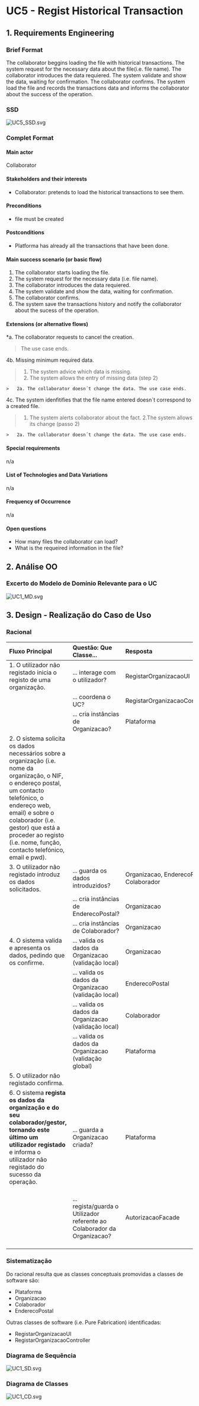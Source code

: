 # UC5 - Regist Historical Transaction

## 1. Requirements Engineering

### Brief Format

The collaborator beggins loading the file with historical transactions. The system request for the necessary data about the file(i.e. file name). The collaborator introduces the data requiered. The system validate and show the data, waiting for confirmation. The collaborator confirms. The system load the file and records the transactions data and informs the collaborator about the success of the operation.

### SSD
![UC5_SSD.svg](UC5_SSD.svg)


### Complet Format

#### Main actor

Collaborator

#### Stakeholders and their interests
* Collaborator: pretends to load the historical transactions to see them.

#### Preconditions
* file must be created

#### Postconditions
* Platforma has already all the transactions that have been done.

#### Main success scenario (or basic flow)

1. The collaborator starts loading the file.
2. The system request for the necessary data (i.e. file name). 
3. The collaborator introduces the data requiered.
4. The system validate and show the data, waiting for confirmation.
5. The collaborator confirms. 
6. The system save the transactions history and notify the collaborator about the sucess of the operation.

#### Extensions (or alternative flows)

*a. The collaborator requests to cancel the creation.

> The use case ends.
	
4b. Missing minimum required data.
>	1. The system advice which data is missing.
>	2. The system allows the entry of missing data (step 2)
>
	>	2a. The collaborator doesn´t change the data. The use case ends.

4c. The system idenfitifies that the file name entered doesn´t correspond to a created file.
>	1. The system alerts collaborator about the fact.
>	2.The system allows its change (passo 2)
>
	>	2a. The collaborator doesn´t change the data. The use case ends.


#### Special requirements
n/a

#### List of Technologies and Data Variations
n/a

#### Frequency of Occurrence
n/a

#### Open questions

* How many files the collaborator can load?
* What is the requeired information in the file?


## 2. Análise OO

### Excerto do Modelo de Domínio Relevante para o UC

![UC1_MD.svg](UC1_MD.svg)


## 3. Design - Realização do Caso de Uso

### Racional

| Fluxo Principal | Questão: Que Classe... | Resposta  | Justificação  |
|:--------------  |:---------------------- |:----------|:---------------------------- |
|1. O utilizador não registado inicia o registo de uma organização.|... interage com o utilizador?| RegistarOrganizacaoUI |Pure Fabrication|
| |... coordena o UC?| RegistarOrganizacaoController |Controller|
| |... cria instâncias de Organizacao?|Plataforma|Creator(regra1)|
|2. O sistema solicita os dados necessários sobre a organização (i.e. nome da organização, o NIF, o endereço postal, um contacto telefónico, o endereço web, email) e sobre o colaborador (i.e. gestor) que está a proceder ao registo (i.e. nome, função, contacto telefónico, email e pwd).||||
|3. O utilizador não registado introduz os dados solicitados. |... guarda os dados introduzidos?|Organizacao, EnderecoPostal, Colaborador|IE: instância criada no passo 1|
| |... cria instâncias de EnderecoPostal?|Organizacao|creator(regra1)|
| |... cria instâncias de Colaborador?|Organizacao|creator(regra1)|
|4. O sistema valida e apresenta os dados, pedindo que os confirme. |... valida os dados da Organizacao (validação local)|Organizacao|IE: possui os seus próprios dados|
| |... valida os dados da Organizacao (validação local)|EnderecoPostal|IE: possui os seus próprios dados|
| |... valida os dados da Organizacao (validação local)|Colaborador|IE: possui os seus próprios dados|
| |... valida os dados da Organizacao (validação global)|Plataforma|IE: A Plataforma tem registadas Organizacao|
|5. O utilizador não registado confirma. ||||
|6. O sistema **regista os dados da organização e  do seu colaborador/gestor, tornando este último um utilizador registado** e informa o utilizador não registado do sucesso da operação.|... guarda a Organizacao criada?| Plataforma |IE: No MD a Plataforma tem  Organizacao|
| |... regista/guarda o Utilizador referente ao Colaborador da Organizacao?|AutorizacaoFacade|IE. A gestão de utilizadores é responsabilidade do componente externo respetivo cujo ponto de interação é através da classe "AutorizacaoFacade"|

             

### Sistematização ##

 Do racional resulta que as classes conceptuais promovidas a classes de software são:

 * Plataforma
 * Organizacao
 * Colaborador
 * EnderecoPostal


Outras classes de software (i.e. Pure Fabrication) identificadas:  

 * RegistarOrganizacaoUI  
 * RegistarOrganizacaoController


###	Diagrama de Sequência

![UC1_SD.svg](UC1_SD.svg)



###	Diagrama de Classes

![UC1_CD.svg](UC1_CD.svg)


